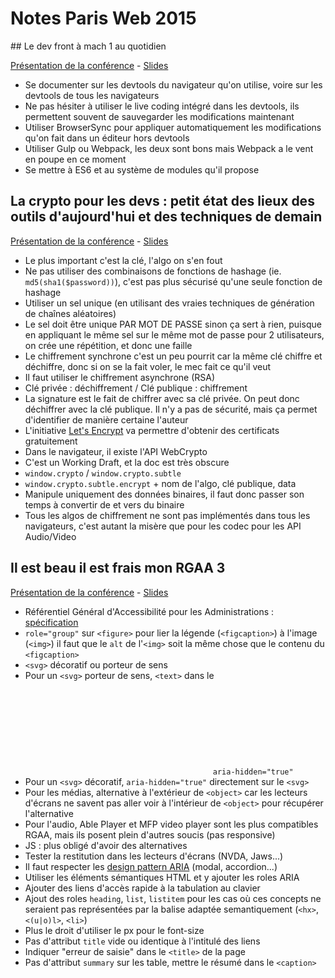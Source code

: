 # Notes Paris Web 2015

## Le dev front à mach 1 au quotidien

[Présentation de la conférence](http://www.paris-web.fr/2015/conferences/le-dev-front-a-mach-1-au-quotidien.php) - [Slides](http://tdd.github.io/parisweb-2015-talk/#/)

* Se documenter sur les devtools du navigateur qu'on utilise, voire sur les devtools de tous les navigateurs
* Ne pas hésiter à utiliser le live coding intégré dans les devtools, ils permettent souvent de sauvegarder les modifications maintenant
* Utiliser BrowserSync pour appliquer automatiquement les modifications qu'on fait dans un éditeur hors devtools
* Utiliser Gulp ou Webpack, les deux sont bons mais Webpack a le vent en poupe en ce moment
* Se mettre à ES6 et au système de modules qu'il propose

## La crypto pour les devs : petit état des lieux des outils d'aujourd'hui et des techniques de demain

[Présentation de la conférence](http://www.paris-web.fr/2015/conferences/la-crypto-pour-les-devs-petit-etat-des-lieux-des-outils-daujourdhui-et-des-techniques-de-demain.php) - [Slides](http://talks.m4dz.net/crypto-pour-les-devs/#/)

* Le plus important c'est la clé, l'algo on s'en fout
* Ne pas utiliser des combinaisons de fonctions de hashage (ie. `md5(sha1($password))`), c'est pas plus sécurisé qu'une seule fonction de hashage
* Utiliser un sel unique (en utilisant des vraies techniques de génération de chaînes aléatoires)
* Le sel doit être unique PAR MOT DE PASSE sinon ça sert à rien, puisque en appliquant le même sel sur le même mot de passe pour 2 utilisateurs, on crée une répétition, et donc une faille
* Le chiffrement synchrone c'est un peu pourrit car la même clé chiffre et déchiffre, donc si on se la fait voler, le mec fait ce qu'il veut
* Il faut utiliser le chiffrement asynchrone (RSA)
* Clé privée : déchiffrement / Clé publique : chiffrement
* La signature est le fait de chiffrer avec sa clé privée. On peut donc déchiffrer avec la clé publique. Il n'y a pas de sécurité, mais ça permet d'identifier de manière certaine l'auteur
* L'initiative [Let's Encrypt](https://letsencrypt.org/) va permettre d'obtenir des certificats gratuitement
* Dans le navigateur, il existe l'API WebCrypto
* C'est un Working Draft, et la doc est très obscure
* `window.crypto` / `window.crypto.subtle`
* `window.crypto.subtle.encrypt` + nom de l'algo, clé publique, data
* Manipule uniquement des données binaires, il faut donc passer son temps à convertir de et vers du binaire
* Tous les algos de chiffrement ne sont pas implémentés dans tous les navigateurs, c'est autant la misère que pour les codec pour les API Audio/Video

## Il est beau il est frais mon RGAA 3

[Présentation de la conférence](http://www.paris-web.fr/2015/conferences/il-est-beau-il-est-frais-mon-rgaa-3.php) - [Slides](#)

* Référentiel Général d'Accessibilité pour les Administrations : [spécification](https://references.modernisation.gouv.fr/rgaa-3-0)
* `role="group"` sur `<figure>` pour lier la légende (`<figcaption>`) à l'image (`<img>`) il faut que le `alt` de l'`<img>` soit la même chose que le contenu du `<figcaption>`
* `<svg>` décoratif ou porteur de sens
* Pour un `<svg>` porteur de sens, `<text>` dans le <svg> avec une opacity à 0. Les autres éléments en `aria-hidden="true"`
* Pour un `<svg>` décoratif, `aria-hidden="true"` directement sur le `<svg>`
* Pour les médias, alternative à l'extérieur de `<object>` car les lecteurs d'écrans ne savent pas aller voir à l'intérieur de `<object>` pour récupérer l'alternative
* Pour l'audio, Able Player et MFP video player sont les plus compatibles RGAA, mais ils posent plein d'autres soucis (pas responsive)
* JS : plus obligé d'avoir des alternatives
* Tester la restitution dans les lecteurs d'écrans (NVDA, Jaws...)
* Il faut respecter les [design pattern ARIA](http://www.w3.org/TR/wai-aria-practices/) (modal, accordion...)
* Utiliser les éléments sémantiques HTML et y ajouter les roles ARIA
* Ajouter des liens d'accès rapide à la tabulation au clavier
* Ajout des roles `heading`, `list`, `listitem` pour les cas où ces concepts ne seraient pas représentées par la balise adaptée semantiquement (`<hx>`, `<(u|o)l>`, `<li>`)
* Plus le droit d'utiliser le px pour le font-size
* Pas d'attribut `title` vide ou identique à l'intitulé des liens
* Indiquer "erreur de saisie" dans le `<title>` de la page
* Pas d'attribut `summary` sur les table, mettre le résumé dans le `<caption>`
